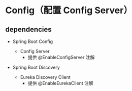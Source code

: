# Config（配置 Config Server）
 
## dependencies

- Spring Boot Config
    - Config Server
        - 提供 @EnableConfigServer 注解

- Spring Boot Discovery
    - Eureka Discovery Client
        - 提供 @EnableEurekaClient 注解
